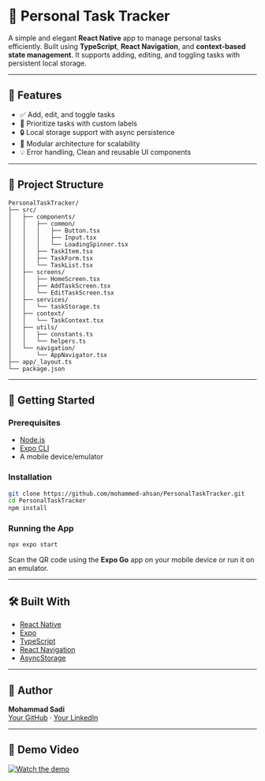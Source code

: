 # 📝 Personal Task Tracker

A simple and elegant **React Native** app to manage personal tasks efficiently. Built using **TypeScript**, **React Navigation**, and **context-based state management**. It supports adding, editing, and toggling tasks with persistent local storage.

---

## 📱 Features

- ✅ Add, edit, and toggle tasks
- 📅 Prioritize tasks with custom labels
- 🔒 Local storage support with async persistence
- 📂 Modular architecture for scalability
- 💡 Error handling, Clean and reusable UI components

---

## 📁 Project Structure

```
PersonalTaskTracker/
├── src/
│   ├── components/
│   │   ├── common/
│   │   │   ├── Button.tsx 
│   │   │   ├── Input.tsx 
│   │   │   └── LoadingSpinner.tsx 
│   │   ├── TaskItem.tsx 
│   │   ├── TaskForm.tsx 
│   │   └── TaskList.tsx 
│   ├── screens/
│   │   ├── HomeScreen.tsx 
│   │   ├── AddTaskScreen.tsx 
│   │   └── EditTaskScreen.tsx
│   ├── services/
│   │   └── taskStorage.ts 
│   ├── context/
│   │   └── TaskContext.tsx
│   ├── utils/
│   │   ├── constants.ts 
│   │   └── helpers.ts 
│   └── navigation/
│       └── AppNavigator.tsx
├── app/_layout.ts 
└── package.json
```

---

## 🚀 Getting Started

### Prerequisites

- [Node.js](https://nodejs.org/)
- [Expo CLI](https://docs.expo.dev/get-started/installation/)
- A mobile device/emulator

### Installation

```bash
git clone https://github.com/mohammed-ahsan/PersonalTaskTracker.git
cd PersonalTaskTracker
npm install
```

### Running the App

```bash
npx expo start
```

Scan the QR code using the **Expo Go** app on your mobile device or run it on an emulator.

---

## 🛠️ Built With

- [React Native](https://reactnative.dev/)
- [Expo](https://expo.dev/)
- [TypeScript](https://www.typescriptlang.org/)
- [React Navigation](https://reactnavigation.org/)
- [AsyncStorage](https://react-native-async-storage.github.io/async-storage/)


---

## 👤 Author

**Mohammad Sadi**  
[Your GitHub](https://github.com/mohammed-ahsan) · [Your LinkedIn](https://www.linkedin.com/in/mohammed-a-883756b3/)

---

## 🎥 Demo Video

[![Watch the demo](https://img.youtube.com/vi/JSguWHYlVdY/0.jpg)](https://www.youtube.com/watch?v=JSguWHYlVdY)




